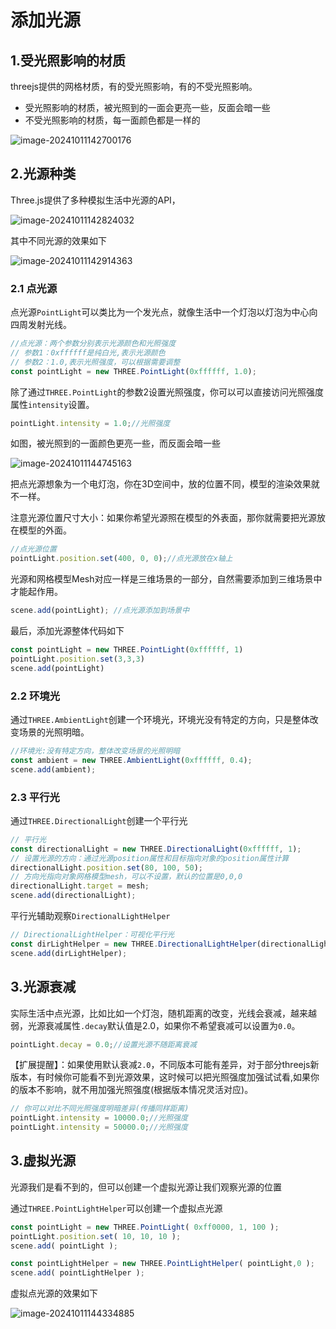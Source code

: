 # 添加光源

## 1.受光照影响的材质

threejs提供的网格材质，有的受光照影响，有的不受光照影响。

- 受光照影响的材质，被光照到的一面会更亮一些，反面会暗一些
- 不受光照影响的材质，每一面颜色都是一样的

![image-20241011142700176](https://gitee.com/xarzhi/picture/raw/master/img/image-20241011142700176.png)

## 2.光源种类

Three.js提供了多种模拟生活中光源的API，

![image-20241011142824032](https://gitee.com/xarzhi/picture/raw/master/img/image-20241011142824032.png)

其中不同光源的效果如下

![image-20241011142914363](https://gitee.com/xarzhi/picture/raw/master/img/image-20241011142914363.png)



### 2.1 点光源

点光源`PointLight`可以类比为一个发光点，就像生活中一个灯泡以灯泡为中心向四周发射光线。

```js
//点光源：两个参数分别表示光源颜色和光照强度
// 参数1：0xffffff是纯白光,表示光源颜色
// 参数2：1.0,表示光照强度，可以根据需要调整
const pointLight = new THREE.PointLight(0xffffff, 1.0);
```

除了通过`THREE.PointLight`的参数2设置光照强度，你可以可以直接访问光照强度属性`intensity`设置。

```javascript
pointLight.intensity = 1.0;//光照强度
```

如图，被光照到的一面颜色更亮一些，而反面会暗一些

![image-20241011144745163](https://gitee.com/xarzhi/picture/raw/master/img/image-20241011144745163.png)

把点光源想象为一个电灯泡，你在3D空间中，放的位置不同，模型的渲染效果就不一样。

注意光源位置尺寸大小：如果你希望光源照在模型的外表面，那你就需要把光源放在模型的外面。

```js
//点光源位置
pointLight.position.set(400, 0, 0);//点光源放在x轴上
```

光源和网格模型Mesh对应一样是三维场景的一部分，自然需要添加到三维场景中才能起作用。

```js
scene.add(pointLight); //点光源添加到场景中
```



最后，添加光源整体代码如下

```js
const pointLight = new THREE.PointLight(0xffffff, 1) 
pointLight.position.set(3,3,3)
scene.add(pointLight) 
```



### 2.2 环境光

通过`THREE.AmbientLight`创建一个环境光，环境光没有特定的方向，只是整体改变场景的光照明暗。

```js
//环境光:没有特定方向，整体改变场景的光照明暗
const ambient = new THREE.AmbientLight(0xffffff, 0.4);
scene.add(ambient);
```



### 2.3 平行光

通过`THREE.DirectionalLight`创建一个平行光

```js
// 平行光
const directionalLight = new THREE.DirectionalLight(0xffffff, 1);
// 设置光源的方向：通过光源position属性和目标指向对象的position属性计算
directionalLight.position.set(80, 100, 50);
// 方向光指向对象网格模型mesh，可以不设置，默认的位置是0,0,0
directionalLight.target = mesh;
scene.add(directionalLight);
```



平行光辅助观察`DirectionalLightHelper`

```js
// DirectionalLightHelper：可视化平行光
const dirLightHelper = new THREE.DirectionalLightHelper(directionalLight, 5,0xff0000);
scene.add(dirLightHelper);
```





## 3.光源衰减

实际生活中点光源，比如比如一个灯泡，随机距离的改变，光线会衰减，越来越弱，光源衰减属性`.decay`默认值是2.0，如果你不希望衰减可以设置为`0.0`。

```javascript
pointLight.decay = 0.0;//设置光源不随距离衰减
```

【扩展提醒】：如果使用默认衰减`2.0`，不同版本可能有差异，对于部分threejs新版本，有时候你可能看不到光源效果，这时候可以把光照强度加强试试看,如果你的版本不影响，就不用加强光照强度(根据版本情况灵活对应)。

```javascript
// 你可以对比不同光照强度明暗差异(传播同样距离)
pointLight.intensity = 10000.0;//光照强度
pointLight.intensity = 50000.0;//光照强度
```





## 3.虚拟光源

光源我们是看不到的，但可以创建一个虚拟光源让我们观察光源的位置

通过`THREE.PointLightHelper`可以创建一个虚拟点光源

```js {5.6}
const pointLight = new THREE.PointLight( 0xff0000, 1, 100 );
pointLight.position.set( 10, 10, 10 );
scene.add( pointLight );

const pointLightHelper = new THREE.PointLightHelper( pointLight,0 );	// 点光源的对象，和虚拟光源大小
scene.add( pointLightHelper );
```

虚拟点光源的效果如下

![image-20241011144334885](https://gitee.com/xarzhi/picture/raw/master/img/image-20241011144334885.png)



